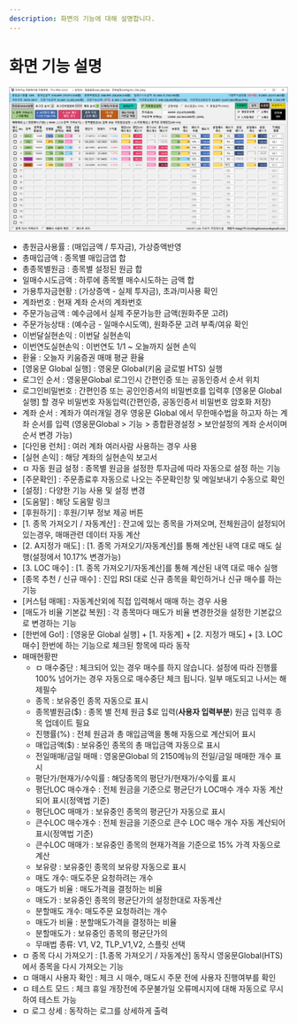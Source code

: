 ```yaml
---
description: 화면의 기능에 대해 설명합니다.
---
```


# 화면 기능 설명

![클릭해서 크게보세요](<.gitbook/assets/image (102).png>)

* 총원금사용률 : (매입금액 / 투자금), 가상증액반영
* 총매입금액 : 종목별 매입금앱 합
* 총종목별원금 : 종목별 설정된 원금 합
* 일매수시도금액 : 하루에 종목별 매수시도하는 금액 합
* 가용투자금현황 : (가상증액 - 실제 투자금), 초과/미사용 확인
* 계좌번호 : 현재 계좌 순서의 계좌번호
* 주문가능금액 : 예수금에서 실제 주문가능한 금액(원화주문 고려)
* 주문가능상태 : (예수금 - 일매수시도액), 원화주문 고려 부족/여유 확인
* 이번달실현손익 : 이번달 실현손익
* 이번연도실현손익 : 이번연도 1/1 \~ 오늘까지 실현 손익
* 환율 : 오늘자 키움증권 매매 평균 환율
* \[영웅문 Global 실행] : 영웅문 Global(키움 글로벌 HTS) 실행
* 로그인 순서 : 영웅문Global 로그인시 간편인증 또는 공동인증서 순서 위치
* 로그인비밀번호 : 간편인증 또는 공인인증서의 비밀번호를 입력후 \[영웅문 Global 실행] 할 경우 비밀번호 자동입력(간편인증, 공동인증서 비밀번호 암호화 저장)
* 계좌 순서 : 계좌가 여러개일 경우 영웅문 Global 에서 무한매수법을 하고자 하는 계좌 순서를 입력 (영웅문Global > 기능 > 종합환경설정 > 보안설정의 계좌 순서이며 순서 변경 가능)
* \[다인용 런처] : 여러 계좌 여러사람 사용하는 경우 사용
* \[실현 손익] : 해당 계좌의 실현손익 보고서
* ㅁ 자동 원금 설정 : 종목별 원금을 설정한 투자금에 따라 자동으로 설정 하는 기능
* \[주문확인] : 주문종료후 자동으로 나오는 주문확인창 및 메일보내기 수동으로 확인
* \[설정] : 다양한 기능 사용 및 설정 변경
* \[도움말] : 해당 도움말 링크
* \[후원하기] : 후원/기부 정보 제공 버튼
* \[1. 종목 가져오기 / 자동계산] : 잔고에 있는 종목을 가져오며, 전체원금이 설정되어 있는경우, 매매관련 데이터 자동 계산
* \[2. A지정가 매도] : \[1. 종목 가져오기/자동계산]를 통해 계산된 내역 대로 매도 실행(설정에서 10.17% 변경가능)
* \[3. LOC 매수] :  \[1. 종목 가져오기/자동계산]를 통해 계산된 내역 대로 매수 실행
* \[종목 추천 / 신규 매수] : 진입 RSI 대로 신규 종목을 확인하거나 신규 매수를 하는 기능
* \[커스텀 매매] : 자동계산외에 직접 입력해서 매매 하는 경우 사용
* \[매도가 비율 기본값 복원] : 각 종목마다 매도가 비율 변경한것을 설정한 기본값으로 변경하는 기능
* \[한번에 Go!] : \[영웅문 Global 실행] + \[1. 자동계] + \[2. 지정가 매도] + \[3. LOC 매수] 한번에 하는 기능으로 체크된 항목에 따라 동작
* 매매현황판
  * ㅁ 매수중단 : 체크되어 있는 경우 매수를 하지 않습니다. 설정에 따라 진행률 100% 넘어가는 경우 자동으로 매수중단 체크 됩니다. 일부 매도되고 나서는 해제필수
  * 종목 : 보유중인 종목 자동으로 표시
  * 종목별원금($) : 종목 별 전체 원금 $로 입력(**사용자 입력부분**) 원금 입력후 종목 업데이트 필요
  * 진행률(%) : 전체 원금과 총 매입금액을 통해 자동으로 계산되어 표시
  * 매입금액($) : 보유중인 종목의 총 매입금액 자동으로 표시
  * 전일매매/금일 매매 : 영웅문Global 의 2150메뉴의 전일/금일 매매한 개수 표시
  * 평단가/현재가/수익률 : 해당종목의 평단가/현재가/수익률 표시
  * 평단LOC 매수개수 : 전체 원금을 기준으로 평균단가 LOC매수 개수 자동 계산되어 표시(정액법 기준)
  * 평단LOC 매매가 : 보유중인 종목의 평균단가 자동으로 표시
  * 큰수LOC 매수개수 : 전체 원금을 기준으로 큰수 LOC 매수 개수 자동 계산되어 표시(정액법 기준)
  * 큰수LOC 매매가 : 보유중인 종목의 현재가격을 기준으로 15% 가격 자동으로 계산
  * 보유량 : 보유중인 종목의 보유량 자동으로 표시
  * 매도 개수: 매도주문 요청하려는 개수
  * 매도가 비율 : 매도가격을 결정하는 비율
  * 매도가 : 보유중인 종목의 평균단가의 설정한대로 자동계산
  * 분할매도 개수: 매도주문 요청하려는 개수
  * 매도가 비율 : 분할매도가격을 결정하는 비율
  * 분할매도가 : 보유중인 종목의 평균단가의
  * 무매법 종류: V1, V2, TLP\_V1,V2, 스플릿 선택
* ㅁ 종목 다시 가져오기 : \[1.종목 가져오기 / 자동계산] 동작시 영웅문Global(HTS)에서 종목을 다시 가져오는 기능
* ㅁ 매매시 사용자 확인 : 체크 시  매수, 매도시 주문 전에 사용자 진행여부를 확인
* ㅁ 테스트 모드 : 체크  휴일 개장전에 주문불가일 오류메시지에 대해 자동으로 무시하여 테스트 가능
* ㅁ 로그 상세 : 동작하는 로그를 상세하게 출력
